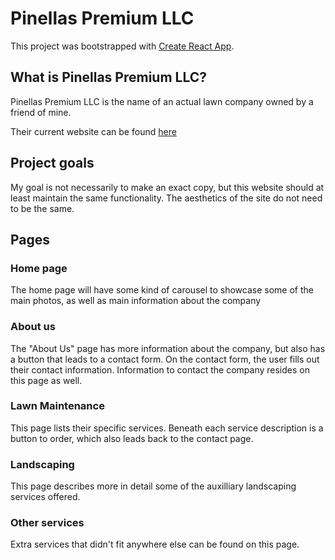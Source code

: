 # Pinellas Premium LLC

This project was bootstrapped with [Create React App](https://github.com/facebook/create-react-app).

## What is Pinellas Premium LLC?

Pinellas Premium LLC is the name of an actual lawn company owned by a friend of mine.

Their current website can be found [here](https://www.pinellaspremium.com/)

## Project goals

My goal is not necessarily to make an exact copy, but this website should at least maintain the same functionality. The aesthetics of the site do not need to be the same.

## Pages

### Home page

The home page will have some kind of carousel to showcase some of the main photos, as well as main information about the company

### About us

The "About Us" page has more information about the company, but also has a button that leads to a contact form. On the contact form, the user fills out their contact information. Information to contact the company resides on this page as well.

### Lawn Maintenance

This page lists their specific services. Beneath each service description is a button to order, which also leads back to the contact page.

### Landscaping

This page describes more in detail some of the auxilliary landscaping services offered.

### Other services

Extra services that didn't fit anywhere else can be found on this page.
